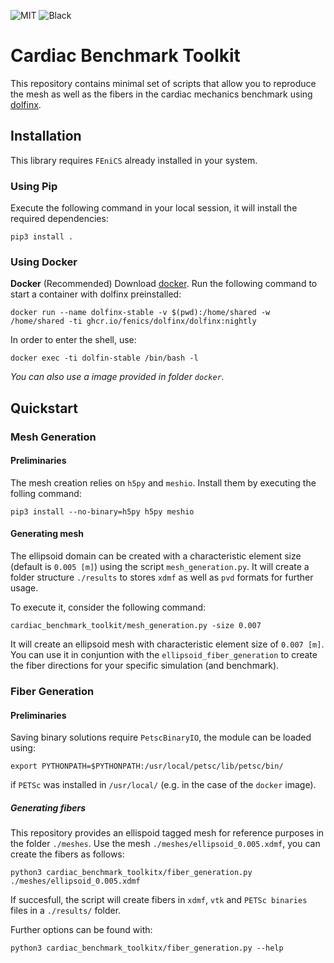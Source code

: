 ![MIT](https://img.shields.io/badge/License-MIT-green)
![Black](https://img.shields.io/badge/Style-Black-black)
# Cardiac Benchmark Toolkit

This repository contains minimal set of scripts that allow you to reproduce the mesh
as well as the fibers in the cardiac mechanics benchmark using [dolfinx](https://github.com/FEniCS/dolfinx).

## Installation

This library requires `FEniCS` already installed in your system.

### Using Pip
Execute the following command in your local session, it will install the required dependencies:

```shell
pip3 install .
```

### Using Docker
**Docker** (Recommended) Download [docker](https://www.docker.com/).
Run the following command to start a container with dolfinx preinstalled:

```shell
docker run --name dolfinx-stable -v $(pwd):/home/shared -w /home/shared -ti ghcr.io/fenics/dolfinx/dolfinx:nightly
```

In order to enter the shell, use:

```shell
docker exec -ti dolfin-stable /bin/bash -l
```

*You can also use a image provided in folder `docker`.*

## Quickstart

### Mesh Generation

#### Preliminaries

The mesh creation relies on `h5py` and `meshio`. Install them by executing the folling command:

```shell
pip3 install --no-binary=h5py h5py meshio
```

#### Generating mesh
The ellipsoid domain can be created with a characteristic element size (default is `0.005 [m]`) using the
script `mesh_generation.py`. It will create a folder structure `./results` to stores `xdmf` as well as `pvd` formats
for further usage.

To execute it, consider the following command:
```shell
cardiac_benchmark_toolkit/mesh_generation.py -size 0.007
```

It will create an ellipsoid mesh with characteristic element size of `0.007 [m]`. You can use it in conjuntion with the
`ellipsoid_fiber_generation` to create the fiber directions for your specific simulation (and benchmark).

### Fiber Generation

#### Preliminaries

Saving binary solutions require `PetscBinaryIO`, the module can be loaded using:
```shell
export PYTHONPATH=$PYTHONPATH:/usr/local/petsc/lib/petsc/bin/
```
if `PETSc` was installed in `/usr/local/` (e.g. in the case of the `docker` image).


##### Generating fibers
This repository provides an ellispoid tagged mesh for reference purposes in the folder `./meshes`.
Use the mesh `./meshes/ellipsoid_0.005.xdmf`, you can create the fibers as follows:

```shell
python3 cardiac_benchmark_toolkitx/fiber_generation.py ./meshes/ellipsoid_0.005.xdmf
```

If succesfull, the script will create fibers in `xdmf`, `vtk` and `PETSc binaries` files in a `./results/` folder.

Further options can be found with:

```shell
python3 cardiac_benchmark_toolkitx/fiber_generation.py --help
```

